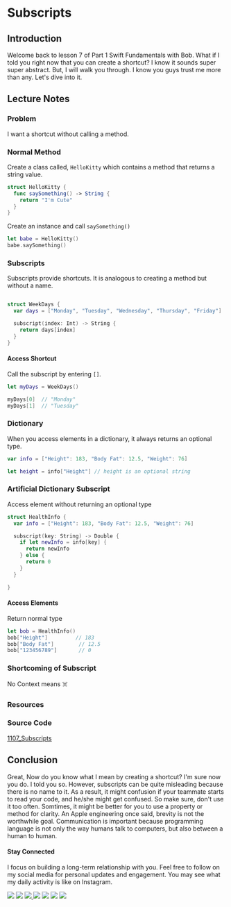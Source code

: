 # Subscripts

## Introduction
Welcome back to lesson 7 of Part 1 Swift Fundamentals with Bob. What if I told you right now that you can create a shortcut? I know it sounds super super abstract. But, I will walk you through. I know you guys trust me more than any. Let's dive into it.


## Lecture Notes
### Problem
I want a shortcut without calling a method.

### Normal Method
Create a class called, `HelloKitty` which contains a method that returns a string value.

```swift
struct HelloKitty {
  func saySomething() -> String {
    return "I'm Cute"
  }
}
```

Create an instance and call `saySomething()`
```swift
let babe = HelloKitty()
babe.saySomething()
```

### Subscripts
Subscripts provide shortcuts. It is analogous to creating a method but without a name.

```swift

struct WeekDays {
  var days = ["Monday", "Tuesday", "Wednesday", "Thursday", "Friday"]

  subscript(index: Int) -> String {
    return days[index]
  }  
}
```

#### Access Shortcut

Call the subscript by entering `[]`.
```swift
let myDays = WeekDays()

myDays[0]  // "Monday"
myDays[1]  // "Tuesday"
```

### Dictionary
When you access elements in a dictionary, it always returns an optional type.

```swift
var info = ["Height": 183, "Body Fat": 12.5, "Weight": 76]

let height = info["Height"] // height is an optional string
```

### Artificial Dictionary Subscript
Access element without returning an optional type
```swift
struct HealthInfo {
  var info = ["Height": 183, "Body Fat": 12.5, "Weight": 76]

  subscript(key: String) -> Double {
    if let newInfo = info[key] {
      return newInfo
    } else {
      return 0
    }
  }

}
```
#### Access Elements
Return normal type

```swift
let bob = HealthInfo()
bob["Height"]         // 183
bob["Body Fat"]        // 12.5
bob["123456789"]       // 0
```

### Shortcoming of Subscript
No Context means ☠️

### Resources

### Source Code
[1107_Subscripts](https://www.dropbox.com/sh/hqjvfrlf6ha2kqz/AAANCaEigEMbbckdHgOSPr3da?dl=0)


## Conclusion
Great, Now do you know what I mean by creating a shortcut? I'm sure now you do. I told you so. However, subscripts can be quite misleading because there is no name to it. As a result, it might confusion if your teammate starts to read your code, and he/she might get confused. So make sure, don't use it too often. Somtimes, it might be better for you to use a property or method for clarity. An Apple engineering once said, brevity is not the worthwhile goal. Communication is important because programming language is not only the way humans talk to computers, but also between a human to human.

#### Stay Connected
I focus on building a long-term relationship with you. Feel free to follow on my social media for personal updates and engagement. You may see what my daily activity is like on Instagram.  

<p>
<a href="http://bobthedeveloper.io"><img src="https://img.shields.io/badge/Personal-Website-333333.svg"></a>
<a href="https://facebook.com/bobthedeveloper"><img src="https://img.shields.io/badge/Facebook-Like-3B5998.svg"></a> <a href="https://youtube.com/bobthedeveloper"><img src="https://img.shields.io/badge/YouTube-Subscribe-CE1312.svg"</a> <a href="https://twitter.com/bobleesj"><img src="https://img.shields.io/badge/Twitter-Follow-55ACEE.svg"></a> <a href="https://instagram.com/bobthedev
"><img src="https://img.shields.io/badge/Instagram-Follow-BB2F92.svg"></a> <a href="https://linkedin.com/in/bobleesj"><img src= "https://img.shields.io/badge/LinkedIn-Connect-0077B5.svg"></a>
<a href="https://medium.com/@bobleesj"><img src="https://img.shields.io/badge/Medium-Read-00AB6C.svg"/></a>
</p>
